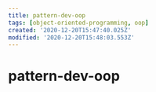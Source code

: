 ```yaml
---
title: pattern-dev-oop
tags: [object-oriented-programming, oop]
created: '2020-12-20T15:47:40.025Z'
modified: '2020-12-20T15:48:03.553Z'
---
```


# pattern-dev-oop
